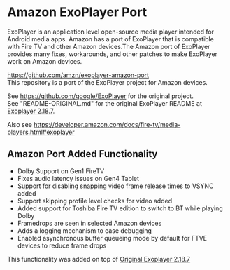 # Amazon ExoPlayer Port

ExoPlayer is an application level open-source media player intended for Android media apps. Amazon has a port of ExoPlayer that is compatible with Fire TV and other Amazon devices.The Amazon port of ExoPlayer provides many fixes, workarounds, and other patches to make ExoPlayer work on Amazon devices.

https://github.com/amzn/exoplayer-amazon-port  
This repository is a port of the ExoPlayer project for Amazon devices.

See https://github.com/google/ExoPlayer for the original project.  
See "README-ORIGINAL.md" for the original ExoPlayer README at [Exoplayer 2.18.7](https://github.com/amzn/exoplayer-amazon-port/blob/amazon/r2.18.7/README-ORIGINAL.md).

 Also see https://developer.amazon.com/docs/fire-tv/media-players.html#exoplayer

## Amazon Port Added Functionality
- Dolby Support on Gen1 FireTV
- Fixes audio latency issues on Gen4 Tablet
- Support for disabling snapping video frame release times to VSYNC added
- Support skipping profile level checks for video added
- Added support for Toshiba Fire TV edition to switch to BT while playing Dolby 
- Framedrops are seen in selected Amazon devices
- Adds a logging mechanism to ease debugging
- Enabled asynchronous buffer queueing mode by default for FTVE devices to reduce frame drops

This functionality was added on top of [Original Exoplayer 2.18.7](https://github.com/google/ExoPlayer/tree/ac9d5337b2b51a855f3c33f3b126d9ef921ebc69)
